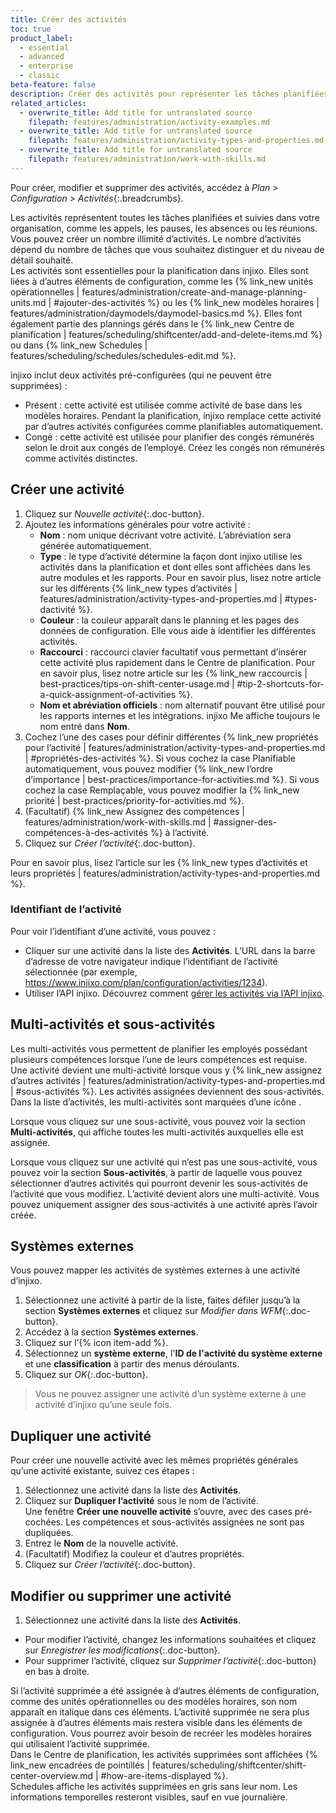 ```yaml
---
title: Créer des activités
toc: true
product_label:
  - essential
  - advanced
  - enterprise
  - classic
beta-feature: false
description: Créer des activités pour représenter les tâches planifiées et non planifiées dans votre société
related_articles:
  - overwrite_title: Add title for untranslated source
    filepath: features/administration/activity-examples.md
  - overwrite_title: Add title for untranslated source
    filepath: features/administration/activity-types-and-properties.md
  - overwrite_title: Add title for untranslated source
    filepath: features/administration/work-with-skills.md
---
```


Pour créer, modifier et supprimer des activités, accédez à _Plan > Configuration > Activités_{:.breadcrumbs}.

Les activités représentent toutes les tâches planifiées et suivies dans votre organisation, comme les appels, les pauses, les absences ou les réunions.<br>
Vous pouvez créer un nombre illimité d’activités. Le nombre d’activités dépend du nombre de tâches que vous souhaitez distinguer et du niveau de détail souhaité.<br>
Les activités sont essentielles pour la planification dans injixo. Elles sont liées à d’autres éléments de configuration, comme les {% link_new unités opérationnelles | features/administration/create-and-manage-planning-units.md | #ajouter-des-activités %} ou les {% link_new modèles horaires | features/administration/daymodels/daymodel-basics.md %}. Elles font également partie des plannings gérés dans le {% link_new Centre de planification | features/scheduling/shiftcenter/add-and-delete-items.md %} ou dans {% link_new Schedules | features/scheduling/schedules/schedules-edit.md %}.

injixo inclut deux activités pré-configurées (qui ne peuvent être supprimées)&nbsp;:<br>
- Présent&nbsp;: cette activité est utilisée comme activité de base dans les modèles horaires. Pendant la planification, injixo remplace cette activité par d’autres activités configurées comme planifiables automatiquement.
- Congé&nbsp;: cette activité est utilisée pour planifier des congés rémunérés selon le droit aux congés de l’employé. Créez les congés non rémunérés comme activités distinctes.

## Créer une activité

1. Cliquez sur _Nouvelle activité_{:.doc-button}.
2. Ajoutez les informations générales pour votre activité&nbsp;:
   - **Nom**&nbsp;: nom unique décrivant votre activité. L’abréviation sera générée automatiquement.
   - **Type**&nbsp;: le type d’activité détermine la façon dont injixo utilise les activités dans la planification et dont elles sont affichées dans les autre modules et les rapports. Pour en savoir plus, lisez notre article sur les différents {% link_new types d’activités | features/administration/activity-types-and-properties.md | #types-dactivité %}.
   - **Couleur**&nbsp;: la couleur apparaît dans le planning et les pages des données de configuration. Elle vous aide à identifier les différentes activités.
   - **Raccourci**&nbsp;: raccourci clavier facultatif vous permettant d’insérer cette activité plus rapidement dans le Centre de planification. Pour en savoir plus, lisez notre article sur les {% link_new raccourcis | best-practices/tips-on-shift-center-usage.md | #tip-2-shortcuts-for-a-quick-assignment-of-activities %}.
   - **Nom et abréviation officiels**&nbsp;: nom alternatif pouvant être utilisé pour les rapports internes et les intégrations. injixo Me affiche toujours le nom entré dans **Nom**.
3. Cochez l’une des cases pour définir différentes {% link_new propriétés pour l’activité | features/administration/activity-types-and-properties.md | #propriétés-des-activités %}.
  Si vous cochez la case Planifiable automatiquement, vous pouvez modifier {% link_new l’ordre d’importance | best-practices/importance-for-activities.md %}.
  Si vous cochez la case Remplaçable, vous pouvez modifier la  {% link_new priorité | best-practices/priority-for-activities.md %}.
4. (Facultatif) {% link_new Assignez des compétences | features/administration/work-with-skills.md | #assigner-des-compétences-à-des-activités %} à l’activité.
5. Cliquez sur _Créer l’activité_{:.doc-button}.

Pour en savoir plus, lisez l’article sur les {% link_new types d’activités et leurs propriétés | features/administration/activity-types-and-properties.md %}.

### Identifiant de l’activité

Pour voir l’identifiant d’une activité, vous pouvez&nbsp;: 
- Cliquer sur une activité dans la liste des **Activités**. L’URL dans la barre d’adresse de votre navigateur indique l’identifiant de l’activité sélectionnée (par exemple, https://www.injixo.com/plan/configuration/activities/1234).
- Utiliser l’API injixo. Découvrez comment [gérer les activités via l’API injixo](https://api.injixo.com/resources/activities/).

## Multi-activités et sous-activités 


Les multi-activités vous permettent de planifier les employés possédant plusieurs compétences lorsque l’une de leurs compétences est requise. Une activité devient une multi-activité lorsque vous y {% link_new assignez d’autres activités | features/administration/activity-types-and-properties.md | #sous-activités %}. Les activités assignées deviennent des sous-activités. Dans la liste d’activités, les multi-activités sont marquées d’une icône <em class="multiactivity-icon"></em>.

Lorsque vous cliquez sur une sous-activité, vous pouvez voir la section **Multi-activités**, qui affiche toutes les multi-activités auxquelles elle est assignée.

Lorsque vous cliquez sur une activité qui n’est pas une sous-activité, vous pouvez voir la section **Sous-activités**, à partir de laquelle vous pouvez sélectionner d’autres activités qui pourront devenir les sous-activités de l’activité que vous modifiez. L’activité devient alors une multi-activité.
Vous pouvez uniquement assigner des sous-activités à une activité après l’avoir créée.

## Systèmes externes

<!-- will be made obsolete by the new activity mapping page. Will require a separate article -->

Vous pouvez mapper les activités de systèmes externes à une activité d’injixo.
1. Sélectionnez une activité à partir de la liste, faites défiler jusqu’à la section **Systèmes externes** et cliquez sur _Modifier dans WFM_{:.doc-button}. 
2. Accédez à la section **Systèmes externes**.
3. Cliquez sur l’{% icon item-add %}.
4. Sélectionnez un **système externe**, l'**ID de l'activité du système externe** et une **classification** à partir des menus déroulants.
5. Cliquez sur _OK_{:.doc-button}.

> Vous ne pouvez assigner une activité d’un système externe à une activité d’injixo qu’une seule fois.

## Dupliquer une activité

Pour créer une nouvelle activité avec les mêmes propriétés générales qu’une activité existante, suivez ces étapes&nbsp;:

1. Sélectionnez une activité dans la liste des **Activités**.
2. Cliquez sur **Dupliquer l’activité** sous le nom de l’activité.  
Une fenêtre **Créer une nouvelle activité** s’ouvre, avec des cases pré-cochées. Les compétences et sous-activités assignées ne sont pas dupliquées.
3. Entrez le **Nom** de la nouvelle activité.
4. (Facultatif) Modifiez la couleur et d’autres propriétés.
5. Cliquez sur _Créer l’activité_{:.doc-button}.

## Modifier ou supprimer une activité

1. Sélectionnez une activité dans la liste des **Activités**.
  - Pour modifier l’activité, changez les informations souhaitées et cliquez sur _Enregistrer les modifications_{:.doc-button}.
  - Pour supprimer l’activité, cliquez sur _Supprimer l’activité_{:.doc-button} en bas à droite.

Si l’activité supprimée a été assignée à d’autres éléments de configuration, comme des unités opérationnelles ou des modèles horaires, son nom apparaît en italique dans ces éléments. L’activité supprimée ne sera plus assignée à d’autres éléments mais restera visible dans les éléments de configuration. Vous pourrez avoir besoin de recréer les modèles horaires qui utilisaient l’activité supprimée.  
Dans le Centre de planification, les activités supprimées sont affichées {% link_new encadrées de pointillés | features/scheduling/shiftcenter/shift-center-overview.md | #how-are-items-displayed %}.  
Schedules affiche les activités supprimées en gris sans leur nom. Les informations temporelles resteront visibles, sauf en vue journalière.
